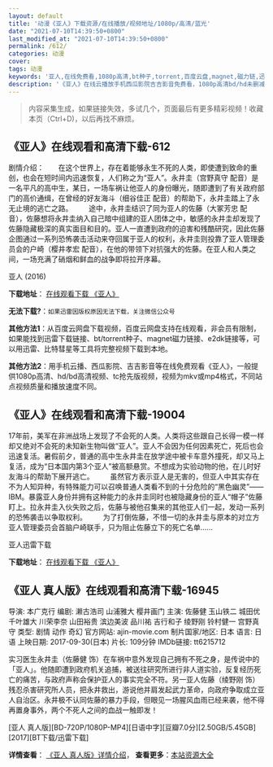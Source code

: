 ```yaml
---
layout: default
title: '动漫《亚人》下载资源/在线播放/视频地址/1080p/高清/蓝光'
date: "2021-07-10T14:39:50+0800"
last_modified_at: "2021-07-10T14:39:50+0800"
permalink: /612/
categories: 动漫
cover:
tags: 动漫
keywords: '亚人,在线免费看,1080p高清,bt种子,torrent,百度云盘,magnet,磁力链,迅雷下载资源'
description: '《亚人》在线云播放手机西瓜影院吉吉影音免费看，1080p高清bd/hd未删减完整版和tc抢先枪版，mkv/mp4格式，附带bt/torrent种子、magnet/磁力链、百度云盘、网盘资源迅雷下载链接'
---
```


>内容采集生成，如果链接失效，多试几个，页面最后有更多精彩视频！收藏本页（Ctrl+D)，以后再找不麻烦。


## 《亚人》在线观看和高清下载-612

剧情介绍：　　在这个世界上，存在着能够永生不死的人类，即使遭到致命的重创，也会在短时间内迅速恢复，人们称之为“亚人”。永井圭（宫野真守 配音）是一名平凡的高中生，某日，一场车祸让他亚人的身份曝光，随即遭到了有关政府部门的高价通缉，在曾经的好友海斗（细谷佳正 配音）的帮助下，永井圭踏上了永无止境的逃亡之路。 　　途中，永井圭结识了同为亚人的佐藤（大冢芳忠 配音），佐藤想将永井圭纳入自己暗中组建的亚人团体之中，敏感的永井圭却发现了佐藤隐藏极深的真实面目和目的。亚人一直遭到政府的迫害和残酷研究，因此佐藤企图通过一系列恐怖袭击活动来夺回属于亚人的权利，永井圭则投靠了亚人管理委员会的户崎（樱井孝宏 配音），在他的带领下对抗强大的佐藤。在亚人和人类之间，一场充满了硝烟和鲜血的战争即将拉开序幕。


亚人 (2016)

**下载地址**： [在线观看下载 《亚人》](https://www.btbtdy.me/btdy/dy9129.html) 


**无法下载?**：`如果迅雷因版权原因无法下载，关注微信公众号 `

**其他方法1**：从百度云网盘下载视频，百度云网盘支持在线观看，非会员有限制，如果能找到迅雷下载链接、bt/torrent种子、magnet磁力链接、e2dk链接等，可以用迅雷、比特彗星等工具将完整视频下载到本地。

**其他方法2**：用手机云播、西瓜影院、吉吉影音等在线免费观看《亚人》，一般提供1080p高清、hd/bd高清视频、tc抢先版视频，视频为mkv或mp4格式，不同站点视频质量和播放速度不同。


## 《亚人》在线观看和高清下载-19004

17年前，美军在非洲战场上发现了不会死的人类。人类将这些跟自己长得一模一样却又绝对不会死的未知新生物叫做“亚人”。亚人不会因为任何因素死亡，死后也会迅速复活。暑假前夕，普通的高中生永井圭在放学途中被卡车意外撞死，却又马上复活，成为&ldquo;日本国内第3个亚人&rdquo;被高额悬赏。不想成为实验动物的他，在儿时好友海斗的帮助下展开逃亡。 　　虽然官方表示亚人是无害的，但亚人中其实存在不为人知异种，有特殊能力可以召唤普通人类看不到的十分危险的“黑色幽灵”——IBM。暴露亚人身份并拥有这种能力的永井圭同时也被隐藏身份的亚人&ldquo;帽子”佐藤盯上。拉永井圭入伙失败之后，佐藤与被他召集来的其他亚人们一起，发动一系列的恐怖袭击以争取权利。 　　为了打倒佐藤，不惜一切的永井圭与原本的对立方亚人管理委员会首脑户崎联手，只为阻止佐藤立下的死亡名单&hellip;…


亚人迅雷下载

**下载地址**： [在线观看下载 《亚人》](https://www.993dy.com//vod-detail-id-6184.html) 


## 《亚人 真人版》在线观看和高清下载-16945

导演: 本广克行 编剧: 濑古浩司 山浦雅大 樱井画门 主演: 佐藤健 玉山铁二 城田优 千叶雄大 川荣李奈 山田裕贵 滨边美波 品川祐 吉行和子 绫野刚 铃村健一 宫野真守 类型: 剧情 动作 奇幻 官方网站: ajin-movie.com 制片国家/地区: 日本 语言: 日语 上映日期: 2017-09-30(日本) 片长: 109分钟 IMDb链接: tt6215712

实习医生永井圭（佐藤健 饰）在车祸中意外发现自己拥有不死之身，是传说中的「亚人」。他随即遭到政府机关追捕，被送往研究所进行非人道实验，反复经历死亡的痛苦，与政府声称会保护亚人的事实完全不符。另一亚人佐藤（绫野刚 饰）残忍杀害研究所人员，把永井救出，游说他并肩发起武力革命，向政府争取成立亚人自治区。永井极不认同佐藤的暴力手段，但眼见一场腥风血雨已经来袭，他不得再置身事外，两个不死人之间的血战一触即发！


[亚人 真人版][BD-720P/1080P-MP4][日语中字][豆瓣7.0分][2.50GB/5.45GB][2017][BT下载/迅雷下载]

**详情查看**： [《亚人 真人版》详情介绍](/movie/16945/)， **查看更多**：[本站资源大全](/movie/t/all/)

